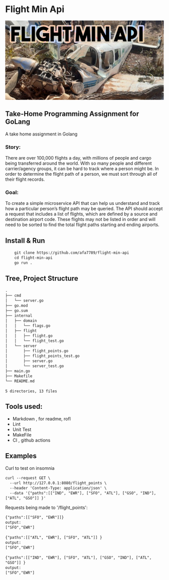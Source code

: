 # Flight Min Api
![!Theme Image](resources/banner.png)

## Take-Home Programming Assignment for GoLang

A take home assignment in Golang

### Story: 
There are over 100,000 flights a day, with millions of people and cargo being transferred around the world. With so many people and different carrier/agency groups, it can be hard to track where a person might be. In order to determine the flight path of a person, we must sort through all of their flight records.

### Goal: 
To create a simple microservice API that can help us understand and track how a particular person’s flight path may be queried. The API should accept a request that includes a list of flights, which are defined by a source and destination airport code. These flights may not be listed in order and will need to be sorted to find the total flight paths starting and ending airports.

## Install & Run

```
    git clone https://github.com/afa7789/flight-min-api
    cd flight-min-api
    go run .
```

## Tree, Project Structure

```
.
├── cmd
│   └── server.go
├── go.mod
├── go.sum
├── internal
│   ├── domain
│   │   └── flags.go
│   ├── flight
│   │   ├── flight.go
│   │   └── flight_test.go
│   └── server
│       ├── flight_points.go
│       ├── flight_points_test.go
│       ├── server.go
│       └── server_test.go
├── main.go
├── Makefile
└── README.md

5 directories, 13 files
```

## Tools used:

- Markdown , for readme, rofl
- Lint
- Unit Test
- MakeFile
- CI , github actions

## Examples 

Curl to test on insomnia
``` curl
curl --request GET \
  --url http://127.0.0.1:8080/flight_points \
  --header 'Content-Type: application/json' \
  --data '{"paths":[["IND", "EWR"], ["SFO", "ATL"], ["GSO", "IND"], ["ATL", "GSO"]] }'
```

Requests being made to '/flight_points':
```
{"paths":[["SFO", "EWR"]]}
output:
["SFO","EWR"]

{"paths":[["ATL", "EWR"], ["SFO", "ATL"]] }
output:
["SFO","EWR"]

{"paths":[["IND", "EWR"], ["SFO", "ATL"], ["GSO", "IND"], ["ATL", "GSO"]] }
output:
["SFO","EWR"]
```
